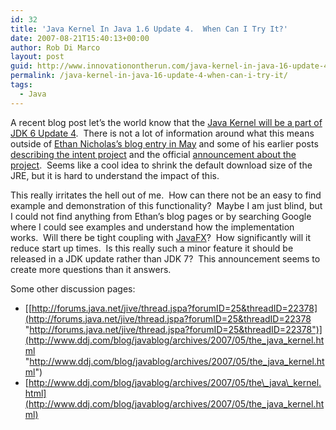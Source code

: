 ```yaml
---
id: 32
title: 'Java Kernel In Java 1.6 Update 4.  When Can I Try It?'
date: 2007-08-21T15:40:13+00:00
author: Rob Di Marco
layout: post
guid: http://www.innovationontherun.com/java-kernel-in-java-16-update-4-when-can-i-try-it/
permalink: /java-kernel-in-java-16-update-4-when-can-i-try-it/
tags:
  - Java
---
```

A recent blog post let&#8217;s the world know that the [Java Kernel will be a part of JDK 6 Update 4](http://weblogs.java.net/blog/forax/archive/2007/08/java_kernel_in.html).&nbsp; There is not a lot of information around what this means outside of&nbsp;[Ethan Nicholas&#8217;s blog entry in May](http://weblogs.java.net/blog/enicholas/archive/2007/05/java_kernel_unm.html)&nbsp;and some of his earlier posts [describing the intent project](http://weblogs.java.net/blog/enicholas/archive/2006/09/java_browser_ed.html) and the official [announcement&nbsp;about&nbsp;the project](http://weblogs.java.net/blog/enicholas/archive/2007/05/announcing_the.html).&nbsp; Seems like a cool idea to shrink the default download size of the JRE, but it is hard to understand the impact of this.

This really irritates the hell out of me.&nbsp; How can there not be an easy to find example and demonstration of this functionality?&nbsp; Maybe I am just blind, but I could not find anything from Ethan&#8217;s blog pages or by searching Google where I could see examples and understand how the implementation works.&nbsp; Will there be tight coupling with [JavaFX](http://www.sun.com/software/javafx/index.jsp)?&nbsp; How significantly will it reduce start up times.&nbsp; Is this really such a minor feature it should be released in a JDK update rather than JDK 7?&nbsp; This announcement seems to create more questions than it answers.

Some other discussion pages:

  * [[http://forums.java.net/jive/thread.jspa?forumID=25&threadID=22378](http://forums.java.net/jive/thread.jspa?forumID=25&threadID=22378 "http://forums.java.net/jive/thread.jspa?forumID=25&threadID=22378")](http://www.ddj.com/blog/javablog/archives/2007/05/the_java_kernel.html "http://www.ddj.com/blog/javablog/archives/2007/05/the_java_kernel.html")
  * [http://www.ddj.com/blog/javablog/archives/2007/05/the\_java\_kernel.html](http://www.ddj.com/blog/javablog/archives/2007/05/the_java_kernel.html)